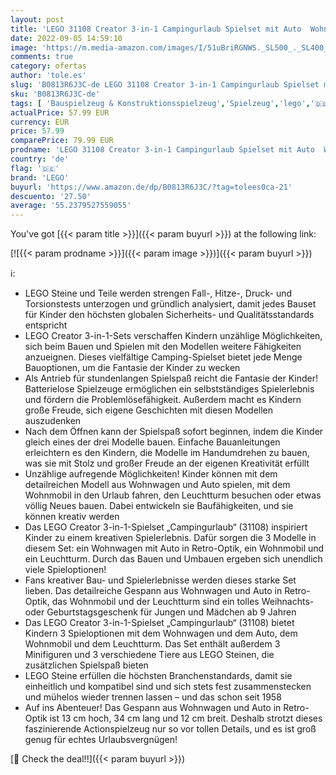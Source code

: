 ```yaml
---
layout: post
title: 'LEGO 31108 Creator 3-in-1 Campingurlaub Spielset mit Auto  Wohnmobil  Leuchtturm  Sommer-Bauspielzeug'
date: 2022-09-05 14:59:10
image: 'https://m.media-amazon.com/images/I/51uBriRGNWS._SL500_._SL400_.jpg'
comments: true
category: ofertas
author: 'tole.es'
slug: 'B0813R6J3C-de LEGO 31108 Creator 3-in-1 Campingurlaub Spielset mit Auto...'
sku: 'B0813R6J3C-de'
tags: [ 'Bauspielzeug & Konstruktionsspielzeug','Spielzeug','lego','🇩🇪', ]
actualPrice: 57.99 EUR
currency: EUR
price: 57.99
comparePrice: 79.99 EUR
prodname: 'LEGO 31108 Creator 3-in-1 Campingurlaub Spielset mit Auto  Wohnmobil  Leuchtturm  Sommer-Bauspielzeug'
country: 'de'
flag: '🇩🇪'
brand: 'LEGO'
buyurl: 'https://www.amazon.de/dp/B0813R6J3C/?tag=tolees0ca-21'
descuento: '27.50'
average: '55.2379527559055'
---
```


You've got [{{< param title >}}]({{< param buyurl >}}) at the following link:

[![{{< param prodname >}}]({{< param image >}})]({{< param buyurl >}})

ℹ️:

- LEGO Steine und Teile werden strengen Fall-, Hitze-, Druck- und Torsionstests unterzogen und gründlich analysiert, damit jedes Bauset für Kinder den höchsten globalen Sicherheits- und Qualitätsstandards entspricht
- LEGO Creator 3-in-1-Sets verschaffen Kindern unzählige Möglichkeiten, sich beim Bauen und Spielen mit den Modellen weitere Fähigkeiten anzueignen. Dieses vielfältige Camping-Spielset bietet jede Menge Bauoptionen, um die Fantasie der Kinder zu wecken
- Als Antrieb für stundenlangen Spielspaß reicht die Fantasie der Kinder! Batterielose Spielzeuge ermöglichen ein selbstständiges Spielerlebnis und fördern die Problemlösefähigkeit. Außerdem macht es Kindern große Freude, sich eigene Geschichten mit diesen Modellen auszudenken
- Nach dem Öffnen kann der Spielspaß sofort beginnen, indem die Kinder gleich eines der drei Modelle bauen. Einfache Bauanleitungen erleichtern es den Kindern, die Modelle im Handumdrehen zu bauen, was sie mit Stolz und großer Freude an der eigenen Kreativität erfüllt
- Unzählige aufregende Möglichkeiten! Kinder können mit dem detailreichen Modell aus Wohnwagen und Auto spielen, mit dem Wohnmobil in den Urlaub fahren, den Leuchtturm besuchen oder etwas völlig Neues bauen. Dabei entwickeln sie Baufähigkeiten, und sie können kreativ werden
- Das LEGO Creator 3-in-1-Spielset „Campingurlaub“ (31108) inspiriert Kinder zu einem kreativen Spielerlebnis. Dafür sorgen die 3 Modelle in diesem Set: ein Wohnwagen mit Auto in Retro-Optik, ein Wohnmobil und ein Leuchtturm. Durch das Bauen und Umbauen ergeben sich unendlich viele Spieloptionen!
- Fans kreativer Bau- und Spielerlebnisse werden dieses starke Set lieben. Das detailreiche Gespann aus Wohnwagen und Auto in Retro-Optik, das Wohnmobil und der Leuchtturm sind ein tolles Weihnachts- oder Geburtstagsgeschenk für Jungen und Mädchen ab 9 Jahren
- Das LEGO Creator 3-in-1-Spielset „Campingurlaub“ (31108) bietet Kindern 3 Spieloptionen mit dem Wohnwagen und dem Auto, dem Wohnmobil und dem Leuchtturm. Das Set enthält außerdem 3 Minifiguren und 3 verschiedene Tiere aus LEGO Steinen, die zusätzlichen Spielspaß bieten
- LEGO Steine erfüllen die höchsten Branchenstandards, damit sie einheitlich und kompatibel sind und sich stets fest zusammenstecken und mühelos wieder trennen lassen – und das schon seit 1958
- Auf ins Abenteuer! Das Gespann aus Wohnwagen und Auto in Retro-Optik ist 13 cm hoch, 34 cm lang und 12 cm breit. Deshalb strotzt dieses faszinierende Actionspielzeug nur so vor tollen Details, und es ist groß genug für echtes Urlaubsvergnügen!

[🛒 Check the deal!!]({{< param buyurl >}})
